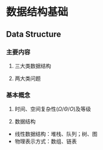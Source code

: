 
# 数据结构基础
## Data Structure

### 主要内容
1. 三大类数据结构

2. 两大类问题

### 基本概念
1. 时间、空间复杂性$(\Omega / \Theta / O)$及等级

2. 数据结构

- 线性数据结构：堆栈、队列；树、图
- 物理表示方式：数组、链表

